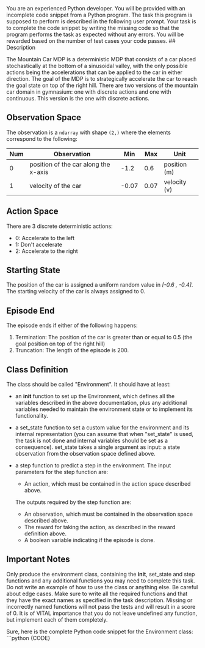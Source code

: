 <system>
You are an experienced Python developer. You will be provided with an incomplete code snippet from a Python program. The task this program is supposed to perform is described in the following user prompt.
Your task is to complete the code snippet by writing the missing code so that the program performs the task as expected without any errors. You will be rewarded based on the number of test cases your code passes.
</system>

<user>
## Description

The Mountain Car MDP is a deterministic MDP that consists of a car placed stochastically
at the bottom of a sinusoidal valley, with the only possible actions being the accelerations
that can be applied to the car in either direction. The goal of the MDP is to strategically
accelerate the car to reach the goal state on top of the right hill. There are two versions
of the mountain car domain in gymnasium: one with discrete actions and one with continuous.
This version is the one with discrete actions.

## Observation Space

The observation is a `ndarray` with shape `(2,)` where the elements correspond to the following:

| Num | Observation                          | Min   | Max  | Unit         |
|-----|--------------------------------------|-------|------|--------------|
| 0   | position of the car along the x-axis | -1.2  | 0.6  | position (m) |
| 1   | velocity of the car                  | -0.07 | 0.07 | velocity (v) |

## Action Space

There are 3 discrete deterministic actions:

- 0: Accelerate to the left
- 1: Don't accelerate
- 2: Accelerate to the right

## Starting State

The position of the car is assigned a uniform random value in *[-0.6 , -0.4]*.
The starting velocity of the car is always assigned to 0.

## Episode End

The episode ends if either of the following happens:
1. Termination: The position of the car is greater than or equal to 0.5 (the goal position on top of the right hill)
2. Truncation: The length of the episode is 200.


## Class Definition
The class should be called "Environment". It should have at least:

- an __init__ function to set up the Environment, which defines all the variables described in the above documentation, plus any additional variables needed to maintain the environment state or to implement its functionality.
- a set_state function to set a custom value for the environment and its internal representation (you can assume that when "set_state" is used, the task is not done and internal variables should be set as a consequence). set_state takes a single argument as input: a state observation from the observation space defined above.
- a step function to predict a step in the environment. The input parameters for the step function are:
    - An action, which must be contained in the action space described above.
  
    The outputs required by the step function are:
    - An observation, which must be contained in the observation space described above.
    - The reward for taking the action, as described in the reward definition above.
    - A boolean variable indicating if the episode is done.

## Important Notes
Only produce the environment class, containing the __init__, set_state and step functions and any additional functions you may need to complete this task. Do not write an example of how to use the class or anything else.
Be careful about edge cases.
Make sure to write all the required functions and that they have the exact names as specified in the task description. Missing or incorrectly named functions will not pass the tests and will result in a score of 0.
It is of VITAL importance that you do not leave undefined any function, but implement each of them completely.
</user>

<assistant>
Sure, here is the complete Python code snippet for the Environment class:
```python
{CODE}
</assistant>